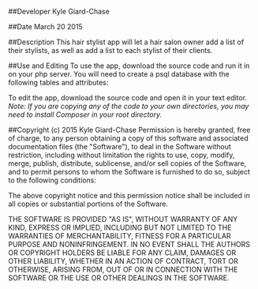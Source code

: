 ##Developer
Kyle Giard-Chase

##Date
March 20 2015

##Description
This hair stylist app will let a hair salon owner add a list of their stylists, as well as add a list to each stylist of their clients. 


##Use and Editing
To use the app, download the source code and run it in on your php server.
You will need to create a psql database with the following tables and attributes:
<!-- tasks- id serial PRIMARY KEY, description varchar, category_id int, due varchar.
category - id serial PRIMARY KEY, name varchar. -->

To edit the app, download the source code and open it in your text editor. <br />
    *Note: If you are copying any of the code to your own directories, you may need to install Composer
    in your root directory.*

##Copyright (c) 2015 Kyle Giard-Chase
Permission is hereby granted, free of charge, to any person obtaining a copy
of this software and associated documentation files (the "Software"), to deal
in the Software without restriction, including without limitation the rights
to use, copy, modify, merge, publish, distribute, sublicense, and/or sell
copies of the Software, and to permit persons to whom the Software is
furnished to do so, subject to the following conditions:

The above copyright notice and this permission notice shall be included in
all copies or substantial portions of the Software.

THE SOFTWARE IS PROVIDED "AS IS", WITHOUT WARRANTY OF ANY KIND, EXPRESS OR
IMPLIED, INCLUDING BUT NOT LIMITED TO THE WARRANTIES OF MERCHANTABILITY,
FITNESS FOR A PARTICULAR PURPOSE AND NONINFRINGEMENT. IN NO EVENT SHALL THE
AUTHORS OR COPYRIGHT HOLDERS BE LIABLE FOR ANY CLAIM, DAMAGES OR OTHER
LIABILITY, WHETHER IN AN ACTION OF CONTRACT, TORT OR OTHERWISE, ARISING FROM,
OUT OF OR IN CONNECTION WITH THE SOFTWARE OR THE USE OR OTHER DEALINGS IN
THE SOFTWARE.
